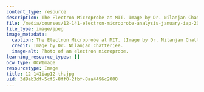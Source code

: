```yaml
---
content_type: resource
description: The Electron Microprobe at MIT. Image by Dr. Nilanjan Chatterjee.
file: /media/courses/12-141-electron-microprobe-analysis-january-iap-2012/3d9ab3df5cf58ff02fbf8aa4496c2000_12-141iap12-th.jpg
file_type: image/jpeg
image_metadata:
  caption: The Electron Microprobe at MIT. (Image by Dr. Nilanjan Chatterjee.)
  credit: Image by Dr. Nilanjan Chatterjee.
  image-alt: Photo of an electron microprobe.
learning_resource_types: []
ocw_type: OCWImage
resourcetype: Image
title: 12-141iap12-th.jpg
uid: 3d9ab3df-5cf5-8ff0-2fbf-8aa4496c2000
---
```

